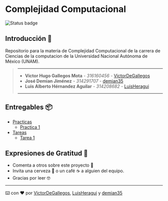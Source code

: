 # Complejidad Computacional 
![Status badge](https://img.shields.io/badge/status-en%20progreso-yellow?style=for-the-badge)

## Introducción 🏁

Repositorio para la materia de Complejidad Computacional de la carrera de Ciencias de la computacion de la Universidad Nacional Autónoma de México (UNAM).

> ---
>
> * **Victor Hugo Gallegos Mota** - *316160456* - [VictorDeGallegos](https://github.com/VictorDeGallegos)
> * **José Demian Jiménez** - *314291707* - [demian35](https://github.com/demian35)
> * **Luis Alberto Hérnandez Aguilar** - *314208682* - [LuisHeragui](https://github.com/LuisHeragui)
>
>
>
> ---

## Entregables 📦
* [Practicas]()
  * [Practica 1](https://github.com/VictorDeGallegos/Complejidad-Computacional/tree/main/practicas/Practica1)
* [Tareas]()
  * [Tarea 1](https://github.com/VictorDeGallegos/Complejidad-Computacional/tree/main/tareas/tarea%201)

## Expresiones de Gratitud 🎁

* Comenta a otros sobre este proyecto 📢
* Invita una cerveza 🍺 o un café ☕ a alguien del equipo.
* Gracias por leer 🤓

---
⌨️ con ❤️ por  [VictorDeGallegos](https://github.com/VictorDeGallegos), [LuisHeragui](https://github.com/LuisHeragui) y [demian35](https://github.com/demian35) 
